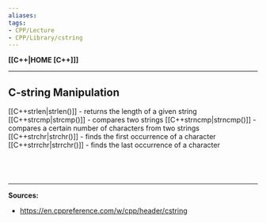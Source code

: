 ```yaml
---
aliases:
tags:
- CPP/Lecture
- CPP/Library/cstring
---
```

**[[C++|HOME [C++]]]**

---
## C-string Manipulation
[[C++strlen|strlen()]] - returns the length of a given string
[[C++strcmp|strcmp()]] - compares two strings
[[C++strncmp|strncmp()]] - compares a certain number of characters from two strings
[[C++strchr|strchr()]] - finds the first occurrence of a character
[[C++strrchr|strrchr()]] - finds the last occurrence of a character

<br>

# 
---
**Sources:**
- https://en.cppreference.com/w/cpp/header/cstring